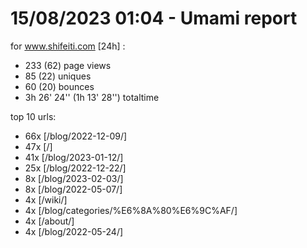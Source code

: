 # 15/08/2023 01:04 - Umami report
for www.shifeiti.com [24h] :

 - 233 (62) page views
 - 85 (22) uniques
 - 60 (20) bounces
 - 3h 26' 24'' (1h 13' 28'') totaltime


top 10 urls:
 - 66x [/blog/2022-12-09/]
 - 47x [/]
 - 41x [/blog/2023-01-12/]
 - 25x [/blog/2022-12-22/]
 - 8x [/blog/2023-02-03/]
 - 8x [/blog/2022-05-07/]
 - 4x [/wiki/]
 - 4x [/blog/categories/%E6%8A%80%E6%9C%AF/]
 - 4x [/about/]
 - 4x [/blog/2022-05-24/]


